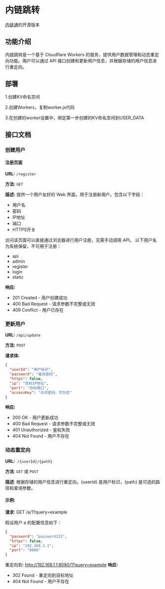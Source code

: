 # 内链跳转

[内链通](https://mi-d.cn/10963)的开源版本

## 功能介绍

内链跳转是一个基于 Cloudflare Workers 的服务，提供用户数据管理和动态重定向功能。用户可以通过 API 接口创建和更新用户信息，并根据存储的用户信息进行重定向。

## 部署
1.创建KV命名空间

2.创建Workers，复制worker.js代码

3.在创建的worker设置中，绑定第一步创建的KV命名空间到USER_DATA

## 接口文档

### 创建用户

#### 注册页面

**URL:** `/register`

**方法:** `GET`

**描述:** 提供一个用户友好的 Web 界面，用于注册新用户。包含以下字段：
- 用户名
- 密码
- IP地址
- 端口
- HTTPS开关

访问该页面可以直接通过浏览器进行用户注册，无需手动调用 API。
以下用户名为系统保留，不可用于注册：
- api
- admin
- register
- login
- static
  
**响应:**

 - 201 Created - 用户创建成功
 - 400 Bad Request - 请求参数不完整或无效
 - 409 Conflict - 用户已存在
  

### 更新用户

**URL:** `/api/update`

**方法:** `POST`

**请求体:**

```json
{
  "userId": "用户标识",
  "password": "鉴权密码",
  "https": false,
  "ip": "目标IP地址",
  "port": "目标端口",
  "accessKey": "访问密码，可为空"
}
```

**响应:**

 - 200 OK - 用户更新成功
 - 400 Bad Request - 请求参数不完整或无效
 - 401 Unauthorized - 鉴权失败
 - 404 Not Found - 用户不存在
  
### 动态重定向
**URL:**` /{userId}/{path}`

**方法**: `GET` 或 `POST`

**描述**: 根据存储的用户信息进行重定向。{userId} 是用户标识，{path} 是可选的路径和查询参数。

#### 示例:

**请求**: GET /a/1?query=example

假设用户 a 的配置信息如下：
```json
{
  "password": "password123",
  "https": false,
  "ip": "192.168.1.1",
  "port": "8080"
}
```
重定向到: http://192.168.1.1:8080/1?query=example
**响应:**

 - 302 Found - 重定向到目标地址
 - 404 Not Found - 用户不存在